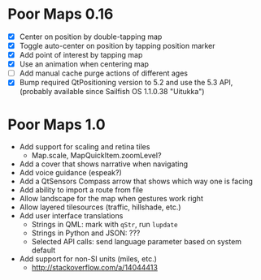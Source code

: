 Poor Maps 0.16
==============

 * [X] Center on position by double-tapping map
 * [X] Toggle auto-center on position by tapping position marker
 * [X] Add point of interest by tapping map
 * [X] Use an animation when centering map
 * [ ] Add manual cache purge actions of different ages
 * [X] Bump required QtPositioning version to 5.2 and use the 5.3 API,
       (probably available since Sailfish OS 1.1.0.38 "Uitukka")

Poor Maps 1.0
=============

 * Add support for scaling and retina tiles
   - Map.scale, MapQuickItem.zoomLevel?
 * Add a cover that shows narrative when navigating
 * Add voice guidance (espeak?)
 * Add a QtSensors Compass arrow that shows which way one is facing
 * Add ability to import a route from file
 * Allow landscape for the map when gestures work right
 * Allow layered tilesources (traffic, hillshade, etc.)
 * Add user interface translations
   - Strings in QML: mark with `qStr`, run `lupdate`
   - Strings in Python and JSON: ???
   - Selected API calls: send language parameter based on system default
 * Add support for non-SI units (miles, etc.)
   - <http://stackoverflow.com/a/14044413>
